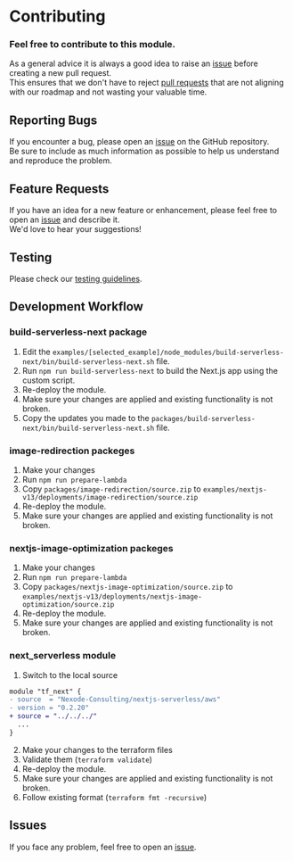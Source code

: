# Contributing

### Feel free to contribute to this module.

As a general advice it is always a good idea to raise an [issue](https://github.com/Nexode-Consulting/terraform-aws-nextjs-serverless/issues) before creating a new pull request.
<br>
This ensures that we don't have to reject [pull requests](https://github.com/Nexode-Consulting/terraform-aws-nextjs-serverless/pulls) that are not aligning with our roadmap and not wasting your valuable time.

## Reporting Bugs

If you encounter a bug, please open an [issue](https://github.com/Nexode-Consulting/terraform-aws-nextjs-serverless/issues) on the GitHub repository.
<br>
Be sure to include as much information as possible to help us understand and reproduce the problem.

## Feature Requests

If you have an idea for a new feature or enhancement, please feel free to open an [issue](https://github.com/Nexode-Consulting/terraform-aws-nextjs-serverless/issues) and describe it.
<br>
We'd love to hear your suggestions!


## Testing

Please check our [testing guidelines](https://github.com/Nexode-Consulting/terraform-aws-nextjs-serverless/blob/main/tests).


## Development Workflow


### build-serverless-next package

1. Edit the `examples/[selected_example]/node_modules/build-serverless-next/bin/build-serverless-next.sh` file.
2. Run `npm run build-serverless-next` to build the Next.js app using the custom script.
3. Re-deploy the module.
4. Make sure your changes are applied and existing functionality is not broken.
5. Copy the updates you made to the `packages/build-serverless-next/bin/build-serverless-next.sh` file.


### image-redirection packeges

1. Make your changes
2. Run `npm run prepare-lambda`
3. Copy `packages/image-redirection/source.zip` to `examples/nextjs-v13/deployments/image-redirection/source.zip`
3. Re-deploy the module.
4. Make sure your changes are applied and existing functionality is not broken.


### nextjs-image-optimization packeges

1. Make your changes
2. Run `npm run prepare-lambda`
3. Copy `packages/nextjs-image-optimization/source.zip` to `examples/nextjs-v13/deployments/nextjs-image-optimization/source.zip`
3. Re-deploy the module.
4. Make sure your changes are applied and existing functionality is not broken.


### next_serverless module

1. Switch to the local source
```diff
module "tf_next" {
- source  = "Nexode-Consulting/nextjs-serverless/aws"
- version = "0.2.20"
+ source = "../../../"
  ...
}
```
2. Make your changes to the terraform files
3. Validate them (`terraform validate`)
4. Re-deploy the module.
5. Make sure your changes are applied and existing functionality is not broken.
6. Follow existing format (`terraform fmt -recursive`)


## Issues

If you face any problem, feel free to  open an [issue](https://github.com/Nexode-Consulting/terraform-aws-nextjs-serverless/issues). 
